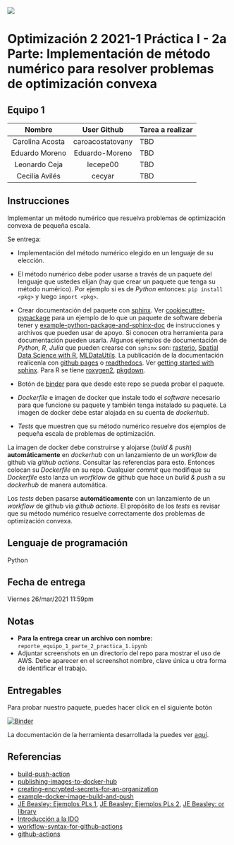 ![](https://mcdatos.itam.mx/wp-content/uploads/2020/11/ITAM-LOGO.03.jpg)
# Optimización 2 2021-1 Práctica I - 2a Parte: Implementación de método numérico para resolver problemas de optimización convexa #

## Equipo 1

| Nombre | User Github | Tarea a realizar |
|:---:|:---:|:---|
| Carolina Acosta | caroacostatovany| TBD |
| Eduardo Moreno | Eduardo-Moreno| TBD |
| Leonardo Ceja | lecepe00| TBD |
| Cecilia Avilés | cecyar| TBD |

## Instrucciones

Implementar un método numérico que resuelva problemas de optimización convexa de pequeña escala. 

Se entrega:
* Implementación del método numérico elegido en un lenguaje de su elección.

* El método numérico debe poder usarse a través de un paquete del lenguaje que ustedes elijan (hay que crear un paquete que tenga su método numérico). Por ejemplo si es de *Python* entonces: `pip install <pkg>` y luego `import <pkg>`.

* Crear documentación del paquete con [sphinx](https://www.sphinx-doc.org/en/master/). Ver [cookiecutter-pypackage](https://github.com/audreyfeldroy/cookiecutter-pypackage) para un ejemplo de lo que un paquete de software debería tener y [example-python-package-and-sphinx-doc](https://github.com/palmoreck/example-python-package-and-sphinx-doc) de instrucciones y archivos que pueden usar de apoyo. Si conocen otra herramienta para documentación pueden usarla. Algunos ejemplos de documentación de *Python, R, Julia* que pueden crearse con `sphinx` son: [rasterio](https://rasterio.readthedocs.io/en/latest/), [Spatial Data Science with R](https://rspatial.org/raster/index.html), [MLDataUtils](https://mldatautilsjl.readthedocs.io/en/latest/index.html). La publicación de la documentación realícenla con [github pages](https://pages.github.com/) o [readthedocs](https://readthedocs.org/). Ver [getting started with sphinx](https://docs.readthedocs.io/en/stable/intro/getting-started-with-sphinx.html#getting-started-with-sphinx). Para R se tiene [roxygen2](https://github.com/r-lib/roxygen2), [pkgdown](https://github.com/r-lib/pkgdown).

* Botón de [binder](https://mybinder.org/) para que desde este repo se pueda probar el paquete.

* *Dockerfile* e imagen de docker que instale todo el *software* necesario para que funcione su paquete y también tenga instalado su paquete. La imagen de docker debe estar alojada en su cuenta de *dockerhub*.

* *Tests* que muestren que su método numérico resuelve dos ejemplos de pequeña escala de problemas de optimización.

La imagen de docker debe construirse y alojarse (*build & push*) **automáticamente** en *dockerhub* con un lanzamiento de un *workflow* de github vía *github actions*. Consultar las  referencias para esto. Entonces colocan su *Dockerfile* en su repo. Cualquier *commit* que modifique su *Dockerfile* esto lanza un *worfklow* de github que hace un *build & push* a su *dockerhub* de manera automática.

Los *tests* deben pasarse **automáticamente** con un lanzamiento de un *workflow* de github vía *github actions*. El propósito de los *tests* es revisar que su método numérico resuelve correctamente dos problemas de optimización convexa.

## Lenguaje de programación

Python

## Fecha de entrega

Viernes 26/mar/2021 11:59pm

## Notas

* **Para la entrega crear un archivo con nombre:** `reporte_equipo_1_parte_2_practica_1.ipynb`
* Adjuntar screenshots en un directorio del repo para mostrar el uso de AWS. Debe aparecer en el screenshot nombre, clave única u otra forma de identificar el trabajo.

## Entregables

Para probar nuestro paquete, puedes hacer click en el siguiente botón

[![Binder](https://mybinder.org/badge_logo.svg)](https://mybinder.org/v2/gh/optimizacion-2-2021-1-gh-classroom/practica-1-segunda-parte-caroacostatovany/main?urlpath=lab)

La documentación de la herramienta desarrollada la puedes ver [aquí](https://optimizacion-2-2021-1-gh-classroom.github.io/practica-1-segunda-parte-caroacostatovany/). 

## Referencias

* [build-push-action](https://github.com/docker/build-push-action)
* [publishing-images-to-docker-hub](https://docs.github.com/en/free-pro-team@latest/actions/guides/publishing-docker-images#publishing-images-to-docker-hub)
* [creating-encrypted-secrets-for-an-organization](https://docs.github.com/en/free-pro-team@latest/actions/reference/encrypted-secrets#creating-encrypted-secrets-for-an-organization)
* [example-docker-image-build-and-push](https://github.com/palmoreck/example-docker-image-build-and-push/blob/main/README.md)
* [JE Beasley: Ejemplos PLs 1](http://people.brunel.ac.uk/~mastjjb/jeb/or/morelp.html), [JE Beasley: Ejemplos PLs 2](http://people.brunel.ac.uk/~mastjjb/jeb/or/lpmore.html), [JE Beasley: or library](http://people.brunel.ac.uk/~mastjjb/jeb/info.html)
* [Introducción a la IDO](https://dudasytareas.files.wordpress.com/2017/05/hillier_lieberman.pdf)
* [workflow-syntax-for-github-actions](https://docs.github.com/en/actions/reference/workflow-syntax-for-github-actions)
* [github-actions](https://github.com/features/actions)
